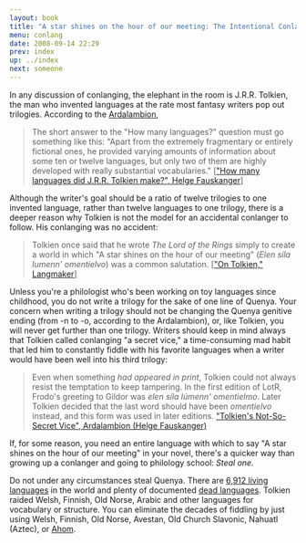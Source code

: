 ```yaml
---
layout: book
title: "A star shines on the hour of our meeting: The Intentional Conlanger"
menu: conlang
date: 2008-09-14 22:29
prev: index
up: ../index
next: someone
---
```


In any discussion of conlanging, the elephant in the room is J.R.R. Tolkien, the man who invented languages at the rate most fantasy writers pop out trilogies.  According to the [Ardalambion](http://www.uib.no/people/hnohf/),

> The short answer to the "How many languages?" question must go something like this: "Apart from the extremely fragmentary or entirely fictional ones, he provided varying amounts of information about some ten or twelve languages, but only two of them are highly developed with really substantial vocabularies."<!--break--> [["How many languages did J.R.R. Tolkien make?", Helge Fauskanger](http://www.uib.no/people/hnohf/howmany.htm)]

Although the writer's goal should be a ratio of twelve trilogies to one invented language, rather than twelve languages to one trilogy, there is a deeper reason why Tolkien is not the model for an accidental conlanger to follow.  His conlanging was no accident:

> Tolkien once said that he wrote *The Lord of the Rings* simply to create a world in which "A star shines on the hour of our meeting" (*Elen s&iacute;la lumenn' omentielvo*) was a common salutation.  [["On Tolkien," Langmaker](http://www.langmaker.com/ml0108.htm)]

Unless you're a philologist who's been working on toy languages since childhood, you do not write a trilogy for the sake of one line of Quenya.  Your concern when writing a trilogy should not be changing the Quenya genitive ending (from -n to -o, according to the Ardalambion), or, like Tolkien, you will never get further than one trilogy.  Writers should keep in mind always that Tolkien called conlanging "a secret vice," a time-consuming mad habit that led him to constantly fiddle with his favorite languages when a writer would have been well into his third trilogy:

>Even when something *had appeared in print*, Tolkien could not always
resist the temptation to keep tampering. In the first edition of LotR, Frodo's
greeting to Gildor was *elen s&iacute;la l&uacute;menn' omentielmo*. Later Tolkien decided that the last word should have been *omentielvo* instead, and this form was used in later editions.  ["Tolkien's Not-So-Secret Vice", Ardalambion (Helge Fauskanger)](http://www.uib.no/people/hnohf/vice.htm)

If, for some reason, you need an entire language with which to say "A star shines on the hour of our meeting" in your novel, there's a quicker way than growing up a conlanger and going to philology school:  *Steal one.*

Do not under any circumstances steal Quenya.  There are [6,912 living languages](http://www.ethnologue.com/) in the world and plenty of documented [dead languages](http://en.wikipedia.org/wiki/List_of_extinct_languages).  Tolkien raided Welsh, Finnish, Old Norse, Arabic and other languages for vocabulary or structure.  You can eliminate the decades of fiddling by just using Welsh, Finnish, Old Norse, Avestan, Old Church Slavonic, Nahuatl (Aztec), or [Ahom](http://en.wikipedia.org/wiki/Ahom_language).


